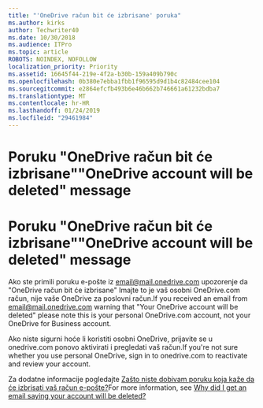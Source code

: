 ```yaml
---
title: "'OneDrive račun bit će izbrisane' poruka"
ms.author: kirks
author: Techwriter40
ms.date: 10/30/2018
ms.audience: ITPro
ms.topic: article
ROBOTS: NOINDEX, NOFOLLOW
localization_priority: Priority
ms.assetid: 16645f44-219e-4f2a-b30b-159a409b790c
ms.openlocfilehash: 0b380e7ebba1fbb1f96595d9d1b4c82484cee104
ms.sourcegitcommit: e2864efcfb493b6e46b662b746661a61232bdba7
ms.translationtype: MT
ms.contentlocale: hr-HR
ms.lasthandoff: 01/24/2019
ms.locfileid: "29461984"
---
```

# <a name="onedrive-account-will-be-deleted-message"></a><span data-ttu-id="e6c48-102">Poruku "OneDrive račun bit će izbrisane"</span><span class="sxs-lookup"><span data-stu-id="e6c48-102">"OneDrive account will be deleted" message</span></span>

# <a name="onedrive-account-will-be-deleted-message"></a><span data-ttu-id="e6c48-103">Poruku "OneDrive račun bit će izbrisane"</span><span class="sxs-lookup"><span data-stu-id="e6c48-103">"OneDrive account will be deleted" message</span></span>

<span data-ttu-id="e6c48-104">Ako ste primili poruku e-pošte iz email@mail.onedrive.com upozorenje da "OneDrive račun bit će izbrisane" Imajte to je vaš osobni OneDrive.com račun, nije vaše OneDrive za poslovni račun.</span><span class="sxs-lookup"><span data-stu-id="e6c48-104">If you received an email from email@mail.onedrive.com warning that "Your OneDrive account will be deleted" please note this is your personal OneDrive.com account, not your OneDrive for Business account.</span></span> 
  
<span data-ttu-id="e6c48-105">Ako niste sigurni hoće li koristiti osobni OneDrive, prijavite se u onedrive.com ponovo aktivirati i pregledati vaš račun.</span><span class="sxs-lookup"><span data-stu-id="e6c48-105">If you're not sure whether you use personal OneDrive, sign in to onedrive.com to reactivate and review your account.</span></span>
  
<span data-ttu-id="e6c48-106">Za dodatne informacije pogledajte [Zašto niste dobivam poruku koja kaže da će izbrisati vaš račun e-pošte?](https://go.microsoft.com/fwlink/?linkid=2036151&amp;clcid=0x409)</span><span class="sxs-lookup"><span data-stu-id="e6c48-106">For more information, see [Why did I get an email saying your account will be deleted?](https://go.microsoft.com/fwlink/?linkid=2036151&amp;clcid=0x409)</span></span>
  

